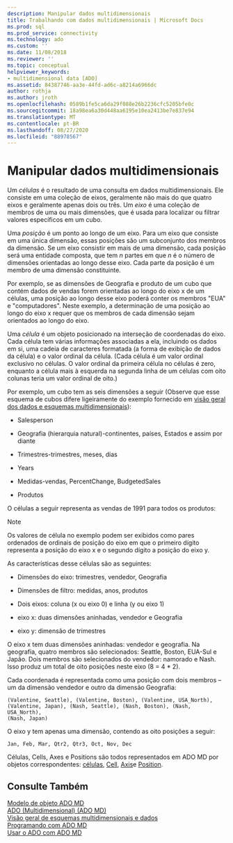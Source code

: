```yaml
---
description: Manipular dados multidimensionais
title: Trabalhando com dados multidimensionais | Microsoft Docs
ms.prod: sql
ms.prod_service: connectivity
ms.technology: ado
ms.custom: ''
ms.date: 11/08/2018
ms.reviewer: ''
ms.topic: conceptual
helpviewer_keywords:
- multidimensional data [ADO]
ms.assetid: 84387746-aa3e-44fd-ad6c-a8214a6966dc
author: rothja
ms.author: jroth
ms.openlocfilehash: 0589b1fe5ca6da29f088e26b2236cfc5205bfe0c
ms.sourcegitcommit: 18a98ea6a30d448aa6195e10ea2413be7e837e94
ms.translationtype: MT
ms.contentlocale: pt-BR
ms.lasthandoff: 08/27/2020
ms.locfileid: "88978567"
---
```

# <a name="working-with-multidimensional-data"></a>Manipular dados multidimensionais
Um *células* é o resultado de uma consulta em dados multidimensionais. Ele consiste em uma coleção de eixos, geralmente não mais do que quatro eixos e geralmente apenas dois ou três. Um *eixo* é uma coleção de membros de uma ou mais dimensões, que é usada para localizar ou filtrar valores específicos em um cubo.  
  
 Uma *posição* é um ponto ao longo de um eixo. Para um eixo que consiste em uma única dimensão, essas posições são um subconjunto dos membros da dimensão. Se um eixo consistir em mais de uma dimensão, cada posição será uma entidade composta, que tem *n* partes em que *n* é o número de dimensões orientadas ao longo desse eixo. Cada parte da posição é um membro de uma dimensão constituinte.  
  
 Por exemplo, se as dimensões de Geografia e produto de um cubo que contém dados de vendas forem orientadas ao longo do eixo x de um células, uma posição ao longo desse eixo poderá conter os membros "EUA" e "computadores". Neste exemplo, a determinação de uma posição ao longo do eixo x requer que os membros de cada dimensão sejam orientados ao longo do eixo.  
  
 Uma *célula* é um objeto posicionado na interseção de coordenadas do eixo. Cada célula tem várias informações associadas a ela, incluindo os dados em si, uma cadeia de caracteres formatada (a forma de exibição de dados da célula) e o valor ordinal da célula. (Cada célula é um valor ordinal exclusivo no células. O valor ordinal da primeira célula no células é zero, enquanto a célula mais à esquerda na segunda linha de um células com oito colunas teria um valor ordinal de oito.)  
  
 Por exemplo, um cubo tem as seis dimensões a seguir (Observe que esse esquema de cubos difere ligeiramente do exemplo fornecido em [visão geral dos dados e esquemas multidimensionais](./overview-of-multidimensional-schemas-and-data.md)):  
  
-   Salesperson  
  
-   Geografia (hierarquia natural)-continentes, países, Estados e assim por diante  
  
-   Trimestres-trimestres, meses, dias  
  
-   Years  
  
-   Medidas-vendas, PercentChange, BudgetedSales  
  
-   Produtos  
  
 O células a seguir representa as vendas de 1991 para todos os produtos:  
  
> [!NOTE]
>  Os valores de célula no exemplo podem ser exibidos como pares ordenados de ordinais de posição do eixo em que o primeiro dígito representa a posição do eixo x e o segundo dígito a posição do eixo y.  
  
 As características desse células são as seguintes:  
  
-   Dimensões do eixo: trimestres, vendedor, Geografia  
  
-   Dimensões de filtro: medidas, anos, produtos  
  
-   Dois eixos: coluna (x ou eixo 0) e linha (y ou eixo 1)  
  
-   eixo x: duas dimensões aninhadas, vendedor e Geografia  
  
-   eixo y: dimensão de trimestres  
  
 O eixo x tem duas dimensões aninhadas: vendedor e geografia. Na geografia, quatro membros são selecionados: Seattle, Boston, EUA-Sul e Japão. Dois membros são selecionados do vendedor: namorado e Nash. Isso produz um total de oito posições neste eixo (8 = 4 * 2).  
  
 Cada coordenada é representada como uma posição com dois membros – um da dimensão vendedor e outro da dimensão Geografia:  
  
```console
(Valentine, Seattle), (Valentine, Boston), (Valentine, USA_North),  
(Valentine, Japan), (Nash, Seattle), (Nash, Boston), (Nash, USA_North),  
(Nash, Japan)  
```  
  
 O eixo y tem apenas uma dimensão, contendo as oito posições a seguir:  
  
```console
Jan, Feb, Mar, Qtr2, Qtr3, Oct, Nov, Dec  
```  
  
 Células, Cells, Axes e Positions são todos representados em ADO MD por objetos correspondentes: [células](../../reference/ado-md-api/cellset-object-ado-md.md), [Cell](../../reference/ado-md-api/cell-object-ado-md.md), [Axis](../../reference/ado-md-api/axis-object-ado-md.md)e [Position](../../reference/ado-md-api/position-object-ado-md.md).  
  
## <a name="see-also"></a>Consulte Também  
 [Modelo de objeto ADO MD](../../reference/ado-md-api/ado-md-object-model.md)   
 [ADO (Multidimensional) (ADO MD)](./ado-multidimensional-ado-md.md)   
 [Visão geral de esquemas multidimensionais e dados](./overview-of-multidimensional-schemas-and-data.md)   
 [Programando com ADO MD](./programming-with-ado-md.md)   
 [Usar o ADO com ADO MD](./using-ado-with-ado-md.md)